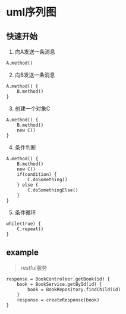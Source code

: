 # uml序列图

## 快速开始

1. 向A发送一条消息

```
A.method()
```

2. 向B发送一条消息

```
A.method() {
	B.method()
}
```

3. 创建一个对象C

```
A.method() {
	B.method()
	new C()
}
```

4. 条件判断

```
A.method() {
	B.method()
	new C()
	if(condition) {
		C.doSomething()
	} else {
		C.doSomethingElse()
	}
}
```

5. 条件循环

```
while(true) {
	C.repeat()
}
```

## example

> restful服务

```
response = BookControleer.getBook(id) {
	book = BookService.getById(id) {
		book = BookRepository.findChild(id)
	}
	response = createResponse(book)
}
```











